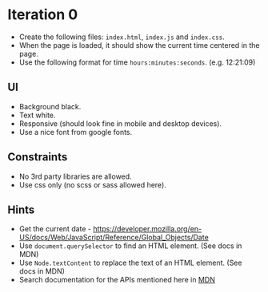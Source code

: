 # Iteration 0

* Create the following files: `index.html`, `index.js` and `index.css`.
* When the page is loaded, it should show the current time centered in the page.
* Use the following format for time `hours:minutes:seconds`. (e.g. 12:21:09)

## UI
* Background black.
* Text white.
* Responsive (should look fine in mobile and desktop devices).
* Use a nice font from google fonts.

## Constraints
* No 3rd party libraries are allowed.
* Use css only (no scss or sass allowed here).

## Hints
* Get the current date - https://developer.mozilla.org/en-US/docs/Web/JavaScript/Reference/Global_Objects/Date
* Use `document.querySelector` to find an HTML element. (See docs in MDN)
* Use `Node.textContent` to replace the text of an HTML element. (See docs in MDN)
* Search documentation for the APIs mentioned here in [MDN](https://developer.mozilla.org/en-US/)
